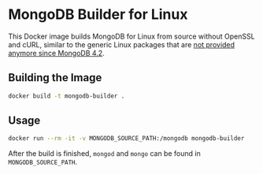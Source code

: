 # MongoDB Builder for Linux

This Docker image builds MongoDB for Linux from source without OpenSSL and cURL, similar to the generic Linux packages that are [not provided anymore since MongoDB 4.2](https://www.mongodb.com/blog/post/a-proposal-to-endoflife-our-generic-linux-tar-packages).

## Building the Image

```sh
docker build -t mongodb-builder .
```

## Usage

```sh
docker run --rm -it -v MONGODB_SOURCE_PATH:/mongodb mongodb-builder
```

After the build is finished, `mongod` and `mongo` can be found in `MONGODB_SOURCE_PATH`.
